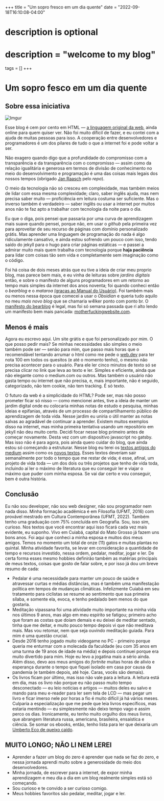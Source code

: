 +++
title = "Um sopro fresco em um dia quente"
date = "2022-09-18T16:10:08-04:00"

#
# description is optional
#
# description = "welcome to my blog"

tags = []
+++
# Um sopro fesco em um dia quente
## Sobre essa iniciativa
![Imgur](https://i.imgur.com/RLkzpmH.png)

Esse blog é cem por cento em HTML — [a linguagem original da web](http://info.cern.ch/hypertext/WWW/History.html), ainda online para quem quiser ver. Não foi muito difícil de fazer, e eu contei com a ajuda de muitas pessoas para isso. A cooperação entre desenvolvedores e programadores é um dos pilares de tudo o que a internet foi e pode voltar a ser. 

Não exagero quando digo que a profundidade do compromisso com a transparência e da transparência com o compromisso — assim como da relação igualitária e generosa em termos de divisão de conhecimento no meio do desenvolvimento e programação é uma das coisas mais legais dos nossos tempos (obrigado [Jan Raasch](https://github.com/janraasch/hugo-bearblog/) pelo *repo*). 

O meio da tecnologia não só cresceu em complexidade, mas também  meios de lidar com essa mesma complexidade; claro, saber inglês ajuda, mas nem precisa saber muito — proficiência em leitura costuma ser suficiente. Mas o inverso também é verdadeiro — saber inglês ou usar a internet por muitos anos não te faz apto a trabalhar com tecnologia da noite para o dia. 

Eu que o diga, pois pensei que passaria por uma curva de aprendizagem mais suave quando pensei, porque não, em usar o *github* pela primeira vez para aproveitar de seu recurso de páginas com domínio personalizado grátis. Mas aprender uma linguagem de programação do nada é algo ridiculamente cansativo, e ainda estou sofrendo um pouco com isso, tendo saído do jekyll para o hugo para criar páginas estáticas — e passei a admirar muito mais quem trabalha com tecnologia porque **haja paciência** para lidar com coisas tão sem vida e completamente sem imaginação como o código.

Foi há coisa de dois meses atrás que eu tive a ideia de criar meu proprio blog, mas parece bem mais, e eu vinha de leituras sobre *jardins digitais* então, e sobre o manifesto de alguns programadores em um retorno ao tempo mais simples da internet dos anos noventa; foi quando conheci então o *bearblog* e o *mataroa* [(graças ao Manual do Usuário)](https://manualdousuario.net/blogs-bear-mataroa/). Foi também mais ou menos nessa época que comecei a usar o *Obsidian* e queria tudo aquilo no meu *mais novo blog* que se chamaria w4lker ponto com ponto br. O [manifesto do bearblog](https://herman.bearblog.dev/big-fat-websites/) é legal, mas foi só semana passada que ri alto lendo um manifesto bem mais pancada: [motherfuckingwebsite.com](https://motherfuckingwebsite.com/). 

## Menos é mais
Agora eu escrevo aqui. Um site grátis e que foi personalizado por mim. O que posso pedir mais? Se minhas necessidades são simples o meio também pode ser — senão para mim, que passo mais horas que o recomendável tentando arrumar o html como me pede o [web.dev](https://web.dev/measure/) para ter nota 100 em todos os quesitos (e até o momento tenho), o mesmo não precisa acontecer para o usuário. Para ele ler cinco minutos de texto só se precisa clicar no link que leva ao texto e ler. Simples e eficiente, ainda que não elegante como o medium.com ou outros. Mas também o usuário não gasta tempo ou internet que não precisa, e, mais importante, não é seguido, categorizado, não tem cookie, não tem tracking. É só texto.

O futuro da web é a simplicidade do HTML? Pode ser, mas não posso prometer ficar só nisso — como mencionei antes, tive a ideia de manter um jardim digital onde eu colocaria minhas notas de estudo e pesquisa, minhas ideias e epifanias, através de um processo de compartilhamento público de aprendizagem de toda vida. Nesse jardim eu uniria o útil manter as notas salvas ao agradável de continuar a aprender. Existem muitos exemplos disso na internet, mas minha primeira tentativa usando um repositório em jekyll não deu muito certo. Decidi focar nesse blog primeiro antes de começar novamente. Desta vez com um dispositivo javascript no gatsby. Mas isso não é para agora, pois ainda quero cuidar do blog, que ainda estou só começando a estruturar. 
Nesse blog eu terei os [textos antigos do medium](https://w4lker.com.br/medium/) assim como os [novos textos](https://w4lker.com.br/textos/). Esses textos deveriam sair semanalmente por todo o tempo que me restar de vida; é esse, afinal, um projeto de vida toda — um dos dois ou três projetos que tenho de vida toda, incluindo aí ler o máximo de literatura que eu conseguir ler e viajar o máximo que puder com minha esposa. Se vai dar certo e vou conseguir, bem é outra história.
## Conclusão 
Eu não sou developer, não sou web designer, não sou programador nem nada disso. Minha formação acadêmica é em Filosofia (UFMT, 2016) com provável mestrado em Cultura Contemporânea (UFMT, 2022). Também tenho uma graduação com 75% concluída em Geografia. Sou, isso sim, curioso. Nos textos que você encontrar aqui isso ficará cada vez mais evidente, eu suponho. 
Vivo em Cuiabá, capital do Mato Grosso já fazem uns bons anos. Foi aqui que conheci a minha esposa e muitos dos meus amigos. Temos no momento um total de onze (11) gatos e muitas plantas no quintal. Minha atividade favorita, se levar em consideração a quantidade de tempo e recursos investido, nessa ordem, pedalar, meditar, jogar e ler. 
De certa forma esses mesmo hobbies definirão também as matérias principais de meus textos, coisas que gosto de falar sobre, e por isso já dou um breve resumo de cada:
- Pedalar é uma necessidade para manter um pouco de saúde e atravessar curtas e médias distâncias, mas é também uma manifestação política em tempos de mudanças climáticas. Infelizmente Cuiabá em seu tratamento para ciclistas se resume ao sentimento que sua primeira sílaba, e somente ela, evoca, e tenho pedalado bem menos do que gostaria. 
- Meditação vipassana foi uma atividade muito importante na minha vida nos últimos 9 anos, mas algo em meu espírito se fatigou;  primeiro acho que foram as costas que doíam demais e eu deixei de meditar sentado, tinha que me deitar, e muito pouco tempo depois vi que não meditava mais. Mas vou retomar, nem que seja ouvindo meditação guiada. Para mim é uma questão crucial. 
- Desde 2016 tenho jogado muito videogame no PC - primeiro porque queria me enturmar com a molecada da faculdade (eu com 35 anos em uma turma de 19 anos de idade na média) e depois continuei porque era muito divertido para mim. Hoje eu levo a jogatina mais a sério ainda. Além disso, devo aos meus amigos do *fortnite*  muitas horas de alívio e esperança durante o tempo que fiquei isolado em casa por causa da pandemia (e também depois, até hoje.  Caras, vocês são demais).
- Os livros ficam por último, mas isso não vale para a leitura. A leitura está em dia, mas os livro não porque eu não passo muito tempo desconectado — eu leio notícias e artigos — muitos deles eu salvo e mando para meu e-reader para ler sem tela de LCD — mas pegar um livro e ficar imerso nele por horas a fio é muito difícil já há vários meses. Culparia a especialização que me pede que leia livros específicos, mas estaria mentindo — eu simplesmente não deixo tempo vago e assim perco os dias. Ironicamente, eu tenho muito orgulho dos meus livros, que abrangem literatura russa, americana, brasileira, ensaística e ciência. Se somar os ebooks, então, tenho lista para ler que deixaria um [Umberto Eco de queixo caído](https://imgur.com/O4DTLSI).

## MUITO LONGO; NÃO LI NEM LEREI

- Aprender a fazer um blog do zero é aprender que nada se faz do zero, e nessa jornada aprendi muito sobre a generosidade do meio dos desenvolvedores.
- Minha jornada, de escrever para a internet, de expor minha aprendizagem e meu dia a dia em um blog realmente simples está só começando.
- Sou curioso e te convido a ser curioso comigo.
- Meus hobbies favoritos são pedalar, meditar, jogar e ler. 
